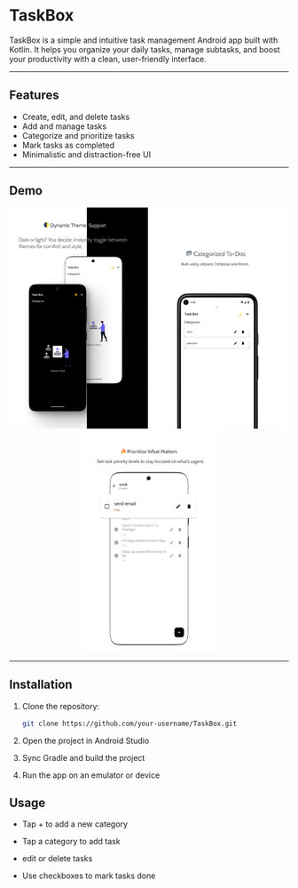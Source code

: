 # TaskBox

TaskBox is a simple and intuitive task management Android app built with Kotlin. It helps you organize your daily tasks, manage subtasks, and boost your productivity with a clean, user-friendly interface.

---

## Features

- Create, edit, and delete tasks
- Add and manage tasks
- Categorize and prioritize tasks
- Mark tasks as completed
- Minimalistic and distraction-free UI

---

## Demo

<p align="center">
  <img src="app/docs/images/demo1.png" alt="TaskBox Demo 1" width="250" />
  <img src="app/docs/images/demo2.jpg" alt="TaskBox Demo 2" width="250" />
  <img src="app/docs/images/demo3.png" alt="TaskBox Demo 3" width="250" />
</p>

---

## Installation

1. Clone the repository:
   ```bash
   git clone https://github.com/your-username/TaskBox.git
2. Open the project in Android Studio

3. Sync Gradle and build the project

4. Run the app on an emulator or device

## Usage

- Tap + to add a new category

- Tap a category to add task 

- edit or delete tasks 

- Use checkboxes to mark tasks done

